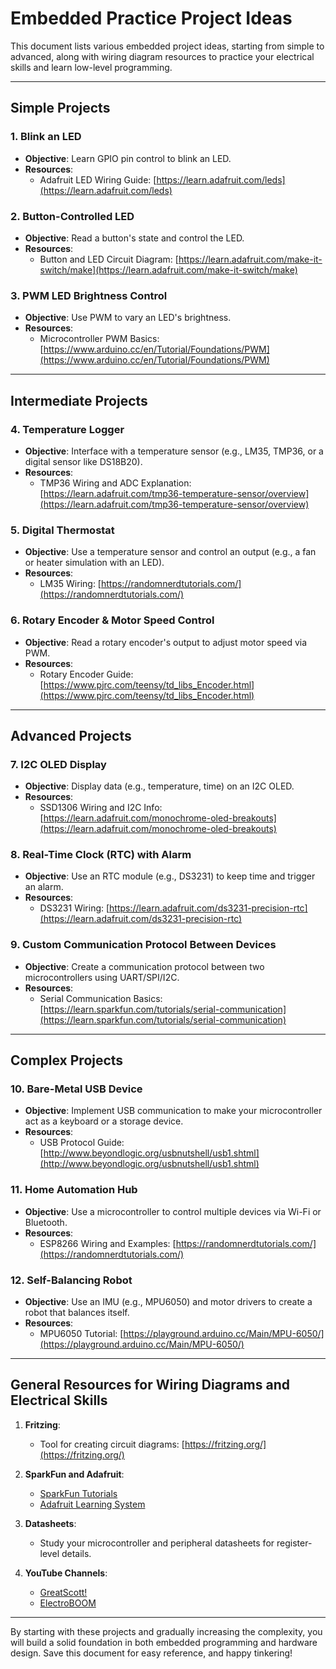# Embedded Practice Project Ideas

This document lists various embedded project ideas, starting from simple to advanced, along with wiring diagram resources to practice your electrical skills and learn low-level programming.

---

## **Simple Projects**

### 1. **Blink an LED**
- **Objective**: Learn GPIO pin control to blink an LED.
- **Resources**:
  - Adafruit LED Wiring Guide: [https://learn.adafruit.com/leds](https://learn.adafruit.com/leds)

### 2. **Button-Controlled LED**
- **Objective**: Read a button's state and control the LED.
- **Resources**:
  - Button and LED Circuit Diagram: [https://learn.adafruit.com/make-it-switch/make](https://learn.adafruit.com/make-it-switch/make)

### 3. **PWM LED Brightness Control**
- **Objective**: Use PWM to vary an LED's brightness.
- **Resources**:
  - Microcontroller PWM Basics: [https://www.arduino.cc/en/Tutorial/Foundations/PWM](https://www.arduino.cc/en/Tutorial/Foundations/PWM)

---

## **Intermediate Projects**

### 4. **Temperature Logger**
- **Objective**: Interface with a temperature sensor (e.g., LM35, TMP36, or a digital sensor like DS18B20).
- **Resources**:
  - TMP36 Wiring and ADC Explanation: [https://learn.adafruit.com/tmp36-temperature-sensor/overview](https://learn.adafruit.com/tmp36-temperature-sensor/overview)

### 5. **Digital Thermostat**
- **Objective**: Use a temperature sensor and control an output (e.g., a fan or heater simulation with an LED).
- **Resources**:
  - LM35 Wiring: [https://randomnerdtutorials.com/](https://randomnerdtutorials.com/)

### 6. **Rotary Encoder & Motor Speed Control**
- **Objective**: Read a rotary encoder's output to adjust motor speed via PWM.
- **Resources**:
  - Rotary Encoder Guide: [https://www.pjrc.com/teensy/td_libs_Encoder.html](https://www.pjrc.com/teensy/td_libs_Encoder.html)

---

## **Advanced Projects**

### 7. **I2C OLED Display**
- **Objective**: Display data (e.g., temperature, time) on an I2C OLED.
- **Resources**:
  - SSD1306 Wiring and I2C Info: [https://learn.adafruit.com/monochrome-oled-breakouts](https://learn.adafruit.com/monochrome-oled-breakouts)

### 8. **Real-Time Clock (RTC) with Alarm**
- **Objective**: Use an RTC module (e.g., DS3231) to keep time and trigger an alarm.
- **Resources**:
  - DS3231 Wiring: [https://learn.adafruit.com/ds3231-precision-rtc](https://learn.adafruit.com/ds3231-precision-rtc)

### 9. **Custom Communication Protocol Between Devices**
- **Objective**: Create a communication protocol between two microcontrollers using UART/SPI/I2C.
- **Resources**:
  - Serial Communication Basics: [https://learn.sparkfun.com/tutorials/serial-communication](https://learn.sparkfun.com/tutorials/serial-communication)

---

## **Complex Projects**

### 10. **Bare-Metal USB Device**
- **Objective**: Implement USB communication to make your microcontroller act as a keyboard or a storage device.
- **Resources**:
  - USB Protocol Guide: [http://www.beyondlogic.org/usbnutshell/usb1.shtml](http://www.beyondlogic.org/usbnutshell/usb1.shtml)

### 11. **Home Automation Hub**
- **Objective**: Use a microcontroller to control multiple devices via Wi-Fi or Bluetooth.
- **Resources**:
  - ESP8266 Wiring and Examples: [https://randomnerdtutorials.com/](https://randomnerdtutorials.com/)

### 12. **Self-Balancing Robot**
- **Objective**: Use an IMU (e.g., MPU6050) and motor drivers to create a robot that balances itself.
- **Resources**:
  - MPU6050 Tutorial: [https://playground.arduino.cc/Main/MPU-6050/](https://playground.arduino.cc/Main/MPU-6050/)

---

## **General Resources for Wiring Diagrams and Electrical Skills**

1. **Fritzing**:
   - Tool for creating circuit diagrams: [https://fritzing.org/](https://fritzing.org/)

2. **SparkFun and Adafruit**:
   - [SparkFun Tutorials](https://learn.sparkfun.com/)
   - [Adafruit Learning System](https://learn.adafruit.com/)

3. **Datasheets**:
   - Study your microcontroller and peripheral datasheets for register-level details.

4. **YouTube Channels**:
   - [GreatScott!](https://www.youtube.com/user/greatscottlab)
   - [ElectroBOOM](https://www.youtube.com/user/msadaghd)

---

By starting with these projects and gradually increasing the complexity, you will build a solid foundation in both embedded programming and hardware design. Save this document for easy reference, and happy tinkering!

